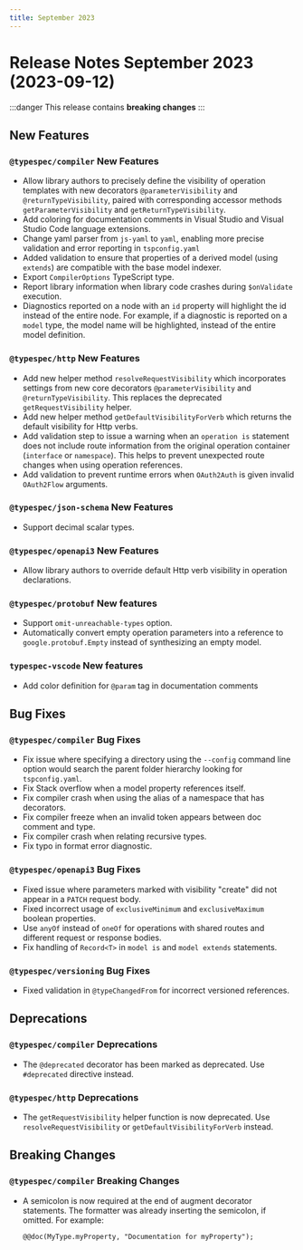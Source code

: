 ```yaml
---
title: September 2023
---
```


# Release Notes September 2023 (2023-09-12)

:::danger
This release contains **breaking changes**
:::

## New Features

### `@typespec/compiler` New Features

- Allow library authors to precisely define the visibility of operation templates with new decorators `@parameterVisibility` and `@returnTypeVisibility`, paired with corresponding accessor methods `getParameterVisibility` and `getReturnTypeVisibility`.
- Add coloring for documentation comments in Visual Studio and Visual Studio Code language extensions.
- Change yaml parser from `js-yaml` to `yaml`, enabling more precise validation and error reporting in `tspconfig.yaml`
- Added validation to ensure that properties of a derived model (using `extends`) are compatible with the base model indexer.
- Export `CompilerOptions` TypeScript type.
- Report library information when library code crashes during `$onValidate` execution.
- Diagnostics reported on a node with an `id` property will highlight the id instead of the entire node. For example, if a diagnostic is reported on a `model` type, the model name will be highlighted, instead of the entire model definition.

### `@typespec/http` New Features

- Add new helper method `resolveRequestVisibility` which incorporates settings from new core decorators `@parameterVisibility` and `@returnTypeVisibility`. This replaces the deprecated `getRequestVisibility` helper.
- Add new helper method `getDefaultVisibilityForVerb` which returns the default visibility for Http verbs.
- Add validation step to issue a warning when an `operation is` statement does not include route information from the original operation container (`interface` or `namespace`). This helps to prevent unexpected route changes when using operation references.
- Add validation to prevent runtime errors when `OAuth2Auth` is given invalid `OAuth2Flow` arguments.

### `@typespec/json-schema` New Features

- Support decimal scalar types.

### `@typespec/openapi3` New Features

- Allow library authors to override default Http verb visibility in operation declarations.

### `@typespec/protobuf` New features

- Support `omit-unreachable-types` option.
- Automatically convert empty operation parameters into a reference to `google.protobuf.Empty` instead of synthesizing an empty model.

### `typespec-vscode` New features

- Add color definition for `@param` tag in documentation comments

## Bug Fixes

### `@typespec/compiler` Bug Fixes

- Fix issue where specifying a directory using the `--config` command line option would search the parent folder hierarchy looking for `tspconfig.yaml`.
- Fix Stack overflow when a model property references itself.
- Fix compiler crash when using the alias of a namespace that has decorators.
- Fix compiler freeze when an invalid token appears between doc comment and type.
- Fix compiler crash when relating recursive types.
- Fix typo in format error diagnostic.

### `@typespec/openapi3` Bug Fixes

- Fixed issue where parameters marked with visibility \"create\" did not appear in a `PATCH` request body.
- Fixed incorrect usage of `exclusiveMinimum` and `exclusiveMaximum` boolean properties.
- Use `anyOf` instead of `oneOf` for operations with shared routes and different request or response bodies.
- Fix handling of `Record<T>` in `model is` and `model extends` statements.

### `@typespec/versioning` Bug Fixes

- Fixed validation in `@typeChangedFrom` for incorrect versioned references.

## Deprecations

### `@typespec/compiler` Deprecations

- The `@deprecated` decorator has been marked as deprecated. Use `#deprecated` directive instead.

### `@typespec/http` Deprecations

- The `getRequestVisibility` helper function is now deprecated. Use `resolveRequestVisibility` or `getDefaultVisibilityForVerb` instead.

## Breaking Changes

### `@typespec/compiler` Breaking Changes

- A semicolon is now required at the end of augment decorator statements. The formatter was already inserting the semicolon, if omitted. For example:

  ```tsp
  @@doc(MyType.myProperty, "Documentation for myProperty");
  ```
